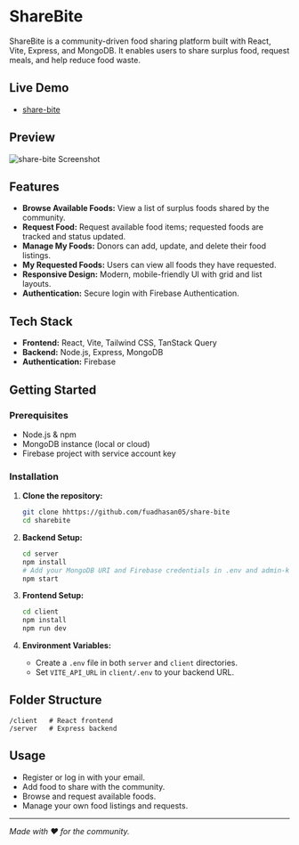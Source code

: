 # ShareBite

ShareBite is a community-driven food sharing platform built with React, Vite, Express, and MongoDB. It enables users to share surplus food, request meals, and help reduce food waste.

## Live Demo

- [share-bite](https://sharebite25.web.app/)

## Preview

![share-bite Screenshot](public/screenshot.png)

## Features

- **Browse Available Foods:** View a list of surplus foods shared by the community.
- **Request Food:** Request available food items; requested foods are tracked and status updated.
- **Manage My Foods:** Donors can add, update, and delete their food listings.
- **My Requested Foods:** Users can view all foods they have requested.
- **Responsive Design:** Modern, mobile-friendly UI with grid and list layouts.
- **Authentication:** Secure login with Firebase Authentication.

## Tech Stack

- **Frontend:** React, Vite, Tailwind CSS, TanStack Query
- **Backend:** Node.js, Express, MongoDB
- **Authentication:** Firebase

## Getting Started

### Prerequisites

- Node.js & npm
- MongoDB instance (local or cloud)
- Firebase project with service account key

### Installation

1. **Clone the repository:**
   ```bash
   git clone hhttps://github.com/fuadhasan05/share-bite
   cd sharebite
   ```

2. **Backend Setup:**
   ```bash
   cd server
   npm install
   # Add your MongoDB URI and Firebase credentials in .env and admin-key.json
   npm start
   ```

3. **Frontend Setup:**
   ```bash
   cd client
   npm install
   npm run dev
   ```

4. **Environment Variables:**
   - Create a `.env` file in both `server` and `client` directories.
   - Set `VITE_API_URL` in `client/.env` to your backend URL.

## Folder Structure

```
/client   # React frontend
/server   # Express backend
```

## Usage

- Register or log in with your email.
- Add food to share with the community.
- Browse and request available foods.
- Manage your own food listings and requests.


---

*Made with ❤️ for the community.*
